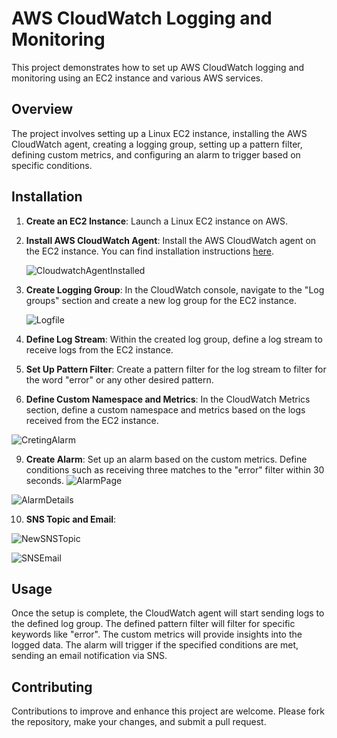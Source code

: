 # AWS CloudWatch Logging and Monitoring

This project demonstrates how to set up AWS CloudWatch logging and monitoring using an EC2 instance and various AWS services.

## Overview

The project involves setting up a Linux EC2 instance, installing the AWS CloudWatch agent, creating a logging group, setting up a pattern filter, defining custom metrics, and configuring an alarm to trigger based on specific conditions.

## Installation

1. **Create an EC2 Instance**: Launch a Linux EC2 instance on AWS.


2. **Install AWS CloudWatch Agent**: Install the AWS CloudWatch agent on the EC2 instance. You can find installation instructions [here](https://docs.aws.amazon.com/AmazonCloudWatch/latest/monitoring/install-CloudWatch-Agent-commandline-fleet.html).

   ![CloudwatchAgentInstalled](https://github.com/Its-Lord-Stark/CloudwatchLoggingMonitoring/assets/126385754/b0da5886-3457-4787-9767-4361784f62fe)


4. **Create Logging Group**: In the CloudWatch console, navigate to the "Log groups" section and create a new log group for the EC2 instance.

   ![Logfile](https://github.com/Its-Lord-Stark/CloudwatchLoggingMonitoring/assets/126385754/b514c2bd-8ede-48f0-956f-3e5f03f0fce6)


6. **Define Log Stream**: Within the created log group, define a log stream to receive logs from the EC2 instance.

7. **Set Up Pattern Filter**: Create a pattern filter for the log stream to filter for the word "error" or any other desired pattern.

8. **Define Custom Namespace and Metrics**: In the CloudWatch Metrics section, define a custom namespace and metrics based on the logs received from the EC2 instance.

![CretingAlarm](https://github.com/Its-Lord-Stark/CloudwatchLoggingMonitoring/assets/126385754/c9e6c5a6-d29e-44b1-a30f-8dc222e34faf)




9. **Create Alarm**: Set up an alarm based on the custom metrics. Define conditions such as receiving three matches to the "error" filter within 30 seconds.
![AlarmPage](https://github.com/Its-Lord-Stark/CloudwatchLoggingMonitoring/assets/126385754/5e4682ee-b456-42b6-8c38-51a66b3d0357)

   
![AlarmDetails](https://github.com/Its-Lord-Stark/CloudwatchLoggingMonitoring/assets/126385754/ac7c85ec-e123-4d95-b58b-0f9866e4b85a)



10. **SNS Topic and Email**:

    
![NewSNSTopic](https://github.com/Its-Lord-Stark/CloudwatchLoggingMonitoring/assets/126385754/f128d2e4-1d1c-46c4-8d34-8530be5c5806)

![SNSEmail](https://github.com/Its-Lord-Stark/CloudwatchLoggingMonitoring/assets/126385754/25a6528a-3e6a-441f-9f28-9960df0d5025)





## Usage

Once the setup is complete, the CloudWatch agent will start sending logs to the defined log group. The defined pattern filter will filter for specific keywords like "error". The custom metrics will provide insights into the logged data. The alarm will trigger if the specified conditions are met, sending an email notification via SNS.

## Contributing

Contributions to improve and enhance this project are welcome. Please fork the repository, make your changes, and submit a pull request.
